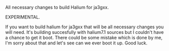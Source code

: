 All necessary changes to build Halium for ja3gxx.

EXPERIMENTAL. 

If you want to build halium for ja3gxx that will be all necessary changes you will need. It's building succesfully with halium7.1 sources but I couldn't have a chance to get it boot. There could be some mistake which is done by me, I'm sorry about that and let's see can we ever boot it up. Good luck.
